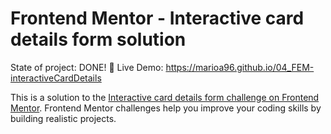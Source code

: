 # Frontend Mentor - Interactive card details form solution

State of project: DONE! 🥳
Live Demo: https://marioa96.github.io/04_FEM-interactiveCardDetails

This is a solution to the [Interactive card details form challenge on Frontend Mentor](https://www.frontendmentor.io/challenges/interactive-card-details-form-XpS8cKZDWw). Frontend Mentor challenges help you improve your coding skills by building realistic projects. 